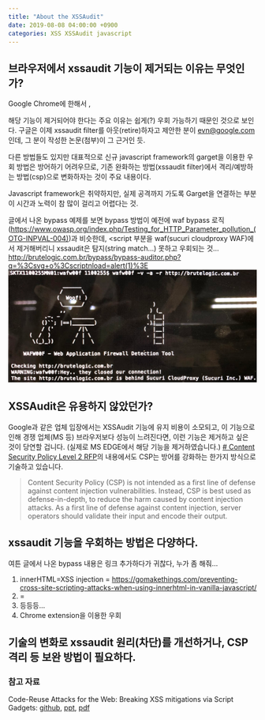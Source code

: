 ```yaml
---
title: "About the XSSAudit"
date: 2019-08-08 04:00:00 +0900
categories: XSS XSSAudit javascript
---
```


## 브라우저에서 xssaudit 기능이 제거되는 이유는 무엇인가?
Google Chrome에 한해서 , 

해당 기능이 제거되어야 한다는 주요 이유는 쉽게(?) 우회 가능하기 때문인 것으로 보인다.
구글은 이제 xssaudit filter를 아웃(retire)하자고 제안한 분이 evn@google.com 인데, 그 분이 작성한 논문(첨부)이 그 근거인 듯.

다른 방법들도 있지만 대표적으로 신규 javascript framework의 garget을 이용한 우회 방법은 방어하기 어려우므로, 기존 완화하는 방법(xssaudit filter)에서  격리/예방하는 방법(csp)으로 변화하자는 것이 주요 내용이다.

Javascript framework은 취약하지만, 실제 공격까지 가도록 Garget을 연결하는 부분이 시간과 노력이 참 많이 걸리고 어렵다는 것.

글에서 나온 bypass 예제를 보면 bypass 방법이 예전에 waf bypass 로직(<https://www.owasp.org/index.php/Testing_for_HTTP_Parameter_pollution_(OTG-INPVAL-004)>)과 비슷한데, <script 부분을 waf(sucuri cloudproxy WAF)에서 제거해버리니 xssaudit은 탐지(string match…) 못하고 우회되는 것…
<http://brutelogic.com.br/bypass/bypass-auditor.php?q=%3Csvg+o%3Cscriptnload=alert(1)%3E>
![enter image description here](/images/wafw00f_Securi_WAF.png)



## XSSAudit은 유용하지 않았던가?
Google과 같은 업체 입장에서는 XSSAudit 기능에 유지 비용이 소모되고, 이 기능으로 인해 경쟁 업체(MS 등) 브라우저보다 성능이 느려진다면, 이런 기능은 제거하고 싶은 것이 당연할 겁니다. (실제로 MS EDGE에서 해당 기능을 제거하였습니다.)
[# Content Security Policy Level 2 RFP](https://www.w3.org/TR/CSP2/#intro)의 내용에서도 CSP는 방어를 강화하는 한가지 방식으로 기술하고 있습니다. 
> Content Security Policy (CSP) is not intended as a first line of defense against content injection vulnerabilities. Instead, CSP is best used as defense-in-depth, to reduce the harm caused by content injection attacks. As a first line of defense against content injection, server operators should validate their input and encode their output.

## xssaudit 기능을 우회하는 방법은 다양하다.

여튼 글에서 나온 bypass 내용은 링크 추가하다가 귀찮다, 누가 좀 해줘…
1. innerHTML=XSS injection =  <https://gomakethings.com/preventing-cross-site-scripting-attacks-when-using-innerhtml-in-vanilla-javascript/>
2. <?php echo $_GET['xss']; ?> = <https://brutelogic.com.br/blog/the-easiest-way-to-bypass-xss-mitigations/>
3. 등등등…
4. Chrome extension을 이용한 우회

## 기술의 변화로 xssaudit 원리(차단)를 개선하거나, CSP 격리 등 보완 방법이 필요하다.


### 참고 자료
Code-Reuse Attacks for the Web: Breaking XSS mitigations via Script Gadgets: [github](https://github.com/google/security-research-pocs), [ppt](/pdf/OWASP_BeNeLux-Day_2017_Bypassing_XSS_mitigations_via_script_gadgets_Sebastian_Lekies.pdf), [pdf](/pdf/p1709-lekiesA.pdf)
<!--stackedit_data:
eyJoaXN0b3J5IjpbLTE3MzY5OTg1MDksLTE0MzQwMDAwNzYsLT
k4OTU0NDA4OSw5Nzc4OTcxOSwtMTM2MzExODQ1NiwtMTE3MjEy
ODMxMl19
-->